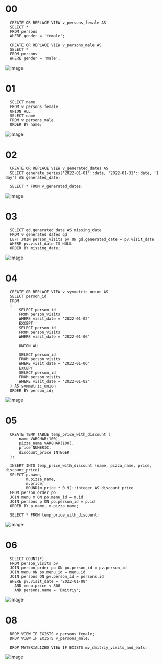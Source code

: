 # 00
```
  CREATE OR REPLACE VIEW v_persons_female AS
  SELECT *
  FROM persons
  WHERE gender = 'female';
  
  CREATE OR REPLACE VIEW v_persons_male AS
  SELECT *
  FROM persons
  WHERE gender = 'male';
```

![image](https://github.com/Vzoreal123/sql/assets/113076179/51ab8525-1aca-418b-bb48-6a7b76c94f4c)



# 01
```
  SELECT name
  FROM v_persons_female
  UNION ALL
  SELECT name
  FROM v_persons_male
  ORDER BY name;
```

![image](https://github.com/Vzoreal123/sql/assets/113076179/2626d20a-6fa3-4fce-87f9-8e34d4aa8105)


# 02
```
  CREATE OR REPLACE VIEW v_generated_dates AS
  SELECT generate_series('2022-01-01'::date, '2022-01-31'::date, '1 day') AS generated_date;
  
  SELECT * FROM v_generated_dates;

```

![image](https://github.com/Vzoreal123/sql/assets/113076179/2061926e-c8ed-442f-9c7c-0c90483c102c)



# 03
```
  SELECT gd.generated_date AS missing_date
  FROM v_generated_dates gd
  LEFT JOIN person_visits pv ON gd.generated_date = pv.visit_date
  WHERE pv.visit_date IS NULL
  ORDER BY missing_date;
```

![image](https://github.com/Vzoreal123/sql/assets/113076179/3c6aa77f-72de-48cf-baff-2adc1efbcd76)



# 04
```
  CREATE OR REPLACE VIEW v_symmetric_union AS
  SELECT person_id
  FROM
  (
      SELECT person_id
      FROM person_visits
      WHERE visit_date = '2022-01-02'
      EXCEPT
      SELECT person_id
      FROM person_visits
      WHERE visit_date = '2022-01-06'
      
      UNION ALL
      
      SELECT person_id
      FROM person_visits
      WHERE visit_date = '2022-01-06'
      EXCEPT
      SELECT person_id
      FROM person_visits
      WHERE visit_date = '2022-01-02'
  ) AS symmetric_union
  ORDER BY person_id;
```
![image](https://github.com/Vzoreal123/sql/assets/113076179/39b673cd-2698-48f6-883f-d7d1e807b377)



# 05
```
  CREATE TEMP TABLE temp_price_with_discount (
      name VARCHAR(100),
      pizza_name VARCHAR(100),
      price NUMERIC,
      discount_price INTEGER
  );
  
  INSERT INTO temp_price_with_discount (name, pizza_name, price, discount_price)
  SELECT p.name,
         m.pizza_name,
         m.price,
         ROUND(m.price * 0.9)::integer AS discount_price
  FROM person_order po
  JOIN menu m ON po.menu_id = m.id
  JOIN persons p ON po.person_id = p.id
  ORDER BY p.name, m.pizza_name;
  
  SELECT * FROM temp_price_with_discount;
```

![image](https://github.com/Vzoreal123/sql/assets/113076179/93b2535f-81ff-4271-831e-145a89a1c3a6)



# 06
```
  SELECT COUNT(*)
  FROM person_visits pv
  JOIN person_order po ON po.person_id = pv.person_id
  JOIN menu ON po.menu_id = menu.id
  JOIN persons ON pv.person_id = persons.id
  WHERE pv.visit_date = '2022-01-08'
    AND menu.price < 800
    AND persons.name = 'Dmitriy';
```

![image](https://github.com/Vzoreal123/sql/assets/113076179/6594bb0b-3567-40c6-806e-30d6011118f8)



# 08
```
  DROP VIEW IF EXISTS v_persons_female;
  DROP VIEW IF EXISTS v_persons_male;
  
  DROP MATERIALIZED VIEW IF EXISTS mv_dmitriy_visits_and_eats;
```

![image](https://github.com/Vzoreal123/sql/assets/113076179/8c1d5dda-4b24-4759-9775-e7351cf538aa)

